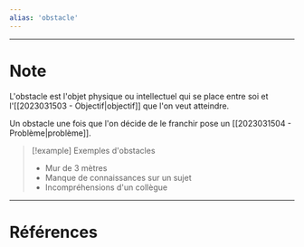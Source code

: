 ```yaml
---
alias: 'obstacle'
---
```


---
# Note

L'obstacle est l'objet physique ou intellectuel qui se place entre soi et l'[[2023031503 - Objectif|objectif]] que l'on veut atteindre.

Un obstacle une fois que l'on décide de le franchir pose un [[2023031504 - Problème|problème]].

> [!example] Exemples d'obstacles
> - Mur de 3 mètres
> - Manque de connaissances sur un sujet
> - Incompréhensions d'un collègue

---
# Références

